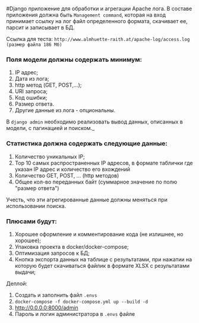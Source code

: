 #Django приложение для обработки и агрегации Apache лога.
В составе приложения должна быть `Management command`, которая на вход принимает ссылку на лог файл определенного формата, скачивает ее, парсит и записывает в БД. 

Ссылка для теста:
`http://www.almhuette-raith.at/apache-log/access.log (размер файла 186 Мб)`

### Поля модели должны содержать минимум: 
1) IP адрес; 
2) Дата из лога; 
3) http метод (GET, POST,...); 
4) URI запроса; 
5) Код ошибки; 
6) Размер ответа.
7) Другие данные из лога - опциональны.

В `django admin` необходимо реализовать вывод данных, описанных в модели, с пагинацией и поиском._

### Статистика должна содержать следующие данные:
1) Количество уникальных IP;
2) Top 10 самых распространенных IP адресов, в формате таблички где указан IP адрес и количество его вхождений
3) Количество GET, POST, ... (http методов)
4) Общее кол-во переданных байт (суммарное значение по полю "размер ответа")

Учесть, что эти агрегированные данные должны меняться при использовании поиска.

### Плюсами будут:

1) Хорошее оформление и комментирование кода (не излишнее, но хорошее);
2) Упаковка проекта в docker/docker-compose;
3) Оптимизация запросов к БД;
4) Кнопка экспорта данных на таблице с результатами, при нажатии на которую будет скачиваться файлик в формате XLSX с результатами выдачи;

Деплой:
1) Создать и заполнить файл `.envs`
2) `docker-compose -f docker-compose.yml up --build -d`
3) http://0.0.0.0:8000/admin
4) Пароль и логин администратора в `.envs` файле
